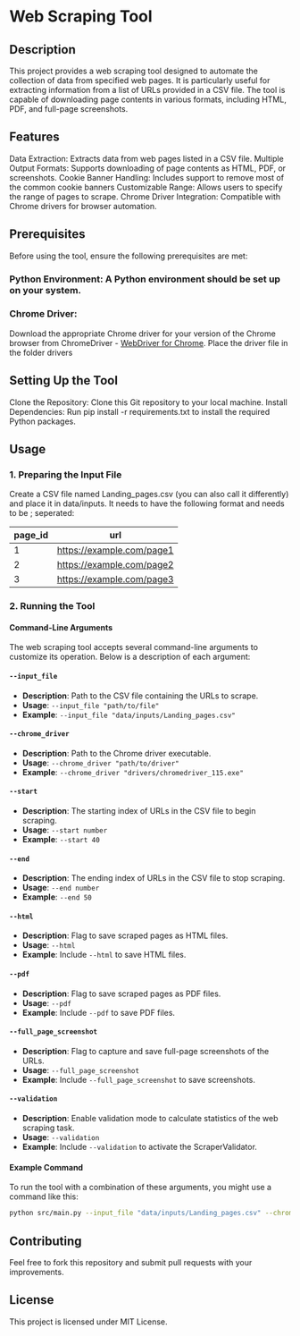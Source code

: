 # Web Scraping Tool

## Description
This project provides a web scraping tool designed to automate the collection of data from specified web pages. It is particularly useful for extracting information from a list of URLs provided in a CSV file. The tool is capable of downloading page contents in various formats, including HTML, PDF, and full-page screenshots.

## Features
Data Extraction: Extracts data from web pages listed in a CSV file.
Multiple Output Formats: Supports downloading of page contents as HTML, PDF, or screenshots.
Cookie Banner Handling: Includes support to remove most of the common cookie banners
Customizable Range: Allows users to specify the range of pages to scrape.
Chrome Driver Integration: Compatible with Chrome drivers for browser automation.

## Prerequisites
Before using the tool, ensure the following prerequisites are met:

### Python Environment: A Python environment should be set up on your system.
### Chrome Driver: 
Download the appropriate Chrome driver for your version of the Chrome browser from ChromeDriver - [WebDriver for Chrome](https://chromedriver.chromium.org/downloads).
Place the driver file in the folder drivers

## Setting Up the Tool
Clone the Repository: Clone this Git repository to your local machine.
Install Dependencies: Run pip install -r requirements.txt to install the required Python packages.

## Usage
### 1. Preparing the Input File
Create a CSV file named Landing_pages.csv (you can also call it differently) and place it in data/inputs. It needs to have the following format and needs to be ; seperated:

| page_id | url                          |
|---------|------------------------------|
| 1       | https://example.com/page1    |
| 2       | https://example.com/page2    |
| 3       | https://example.com/page3    |



### 2. Running the Tool

#### Command-Line Arguments

The web scraping tool accepts several command-line arguments to customize its operation. Below is a description of each argument:

#### `--input_file`
- **Description**: Path to the CSV file containing the URLs to scrape.
- **Usage**: `--input_file "path/to/file"`
- **Example**: `--input_file "data/inputs/Landing_pages.csv"`

#### `--chrome_driver`
- **Description**: Path to the Chrome driver executable.
- **Usage**: `--chrome_driver "path/to/driver"`
- **Example**: `--chrome_driver "drivers/chromedriver_115.exe"`

#### `--start`
- **Description**: The starting index of URLs in the CSV file to begin scraping.
- **Usage**: `--start number`
- **Example**: `--start 40`

#### `--end`
- **Description**: The ending index of URLs in the CSV file to stop scraping.
- **Usage**: `--end number`
- **Example**: `--end 50`

#### `--html`
- **Description**: Flag to save scraped pages as HTML files.
- **Usage**: `--html`
- **Example**: Include `--html` to save HTML files.

#### `--pdf`
- **Description**: Flag to save scraped pages as PDF files.
- **Usage**: `--pdf`
- **Example**: Include `--pdf` to save PDF files.

#### `--full_page_screenshot`
- **Description**: Flag to capture and save full-page screenshots of the URLs.
- **Usage**: `--full_page_screenshot`
- **Example**: Include `--full_page_screenshot` to save screenshots.

#### `--validation`
- **Description**: Enable validation mode to calculate statistics of the web scraping task.
- **Usage**: `--validation`
- **Example**: Include `--validation` to activate the ScraperValidator.

#### Example Command

To run the tool with a combination of these arguments, you might use a command like this:

```bash
python src/main.py --input_file "data/inputs/Landing_pages.csv" --chrome_driver "drivers/chromedriver_115.exe" --start 40 --end 50 --html --pdf --full_page_screenshot --validation
```

## Contributing
Feel free to fork this repository and submit pull requests with your improvements.

## License
This project is licensed under MIT License.
